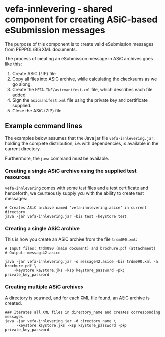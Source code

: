 # vefa-innlevering - shared component for creating ASiC-based eSubmission messages

The purpose of this component is to create valid eSubmission messages from PEPPOL/BIS XML documents.

The process of creating an eSubmission message in ASiC archives goes like this:

1. Create ASiC (ZIP) file
1. Copy all files into ASiC archive, while calculating the checksums as we go along.
1. Create the `META-INF/asicmanifest.xml` file, which describes each file added
1. Sign the `asicmanifest.xml` file using the private key and certificate supplied.
1. Close the ASiC (ZIP) file.

## Example command lines

The examples below assumes that the Java jar file `vefa-innlevering.jar`, holding the complete distribution, i.e. with
dependencies, is available in the current directory.

Furthermore, the `java` command must be available.

### Creating a single ASiC archive using the supplied test resources
`vefa-innlevering` comes with some test files and a test certificate and henceforth, we courteously supply you
with the ability to create test messages:
```
# Creates ASiC archive named 'vefa-innlevering.asice' in current directory
java -jar vefa-innlevering.jar -bis test -keystore test
```

### Creating a single ASiC archive
This is how you create an ASiC archive from the file `trdm090.xml`:
```
# Input files: trdm090 (main document) and brochure.pdf (attachment)
# Output: message42.asice

java -jar vefa-innlevering.jar -o message42.asice -bis trdm090.xml -a brochure.pdf \
    -keystore keystore.jks -ksp keystore_password -pkp private_key_password
```
### Creating multiple ASiC archives
A directory is scanned, and for each XML file found, an ASiC archive is created.

```
### Iterates all XML files in directory_name and creates corresponding messages
java -jar vefa-innlevering.jar -d directory_name \
     -keystore keystore.jks -ksp keystore_password -pkp private_key_password
```
